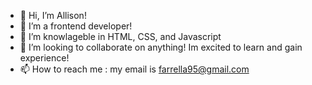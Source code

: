 - 👋 Hi, I’m Allison!
- 👀 I’m a frontend developer!
- 🌱 I’m knowlageble in HTML, CSS, and Javascript
- 💞️ I’m looking to collaborate on anything! Im excited to learn and gain experience!
- 📫 How to reach me : my email is farrella95@gmail.com

<!---
Afarrell95/Afarrell95 is a ✨ special ✨ repository because its `README.md` (this file) appears on your GitHub profile.
You can click the Preview link to take a look at your changes.
--->
